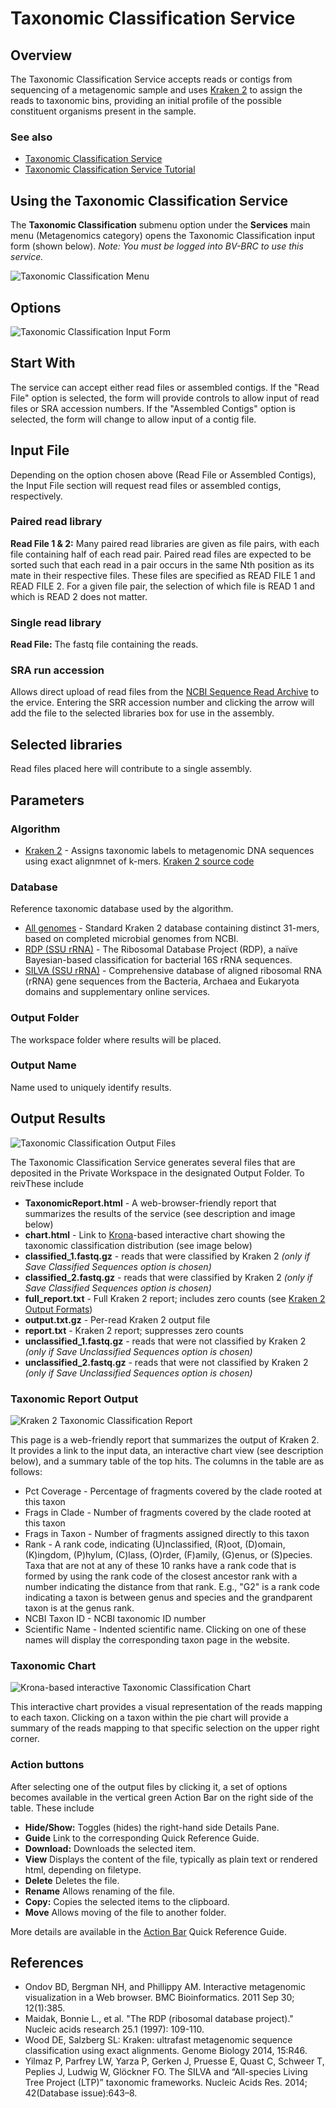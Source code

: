# Taxonomic Classification Service

## Overview
The Taxonomic Classification Service accepts reads or contigs from sequencing of a metagenomic sample and uses [Kraken 2](http://genomebiology.com/2014/15/3/R46) to assign the reads to taxonomic bins, providing an initial profile of the possible constituent organisms present in the sample.

### See also
  * [Taxonomic Classification Service](https://bv-brc.org/app/TaxonomicClassification)
  * [Taxonomic Classification Service Tutorial](../../tutorial/taxonomic_classification/taxonomic_classification.html)

## Using the Taxonomic Classification Service
The **Taxonomic Classification** submenu option under the **Services** main menu (Metagenomics category) opens the Taxonomic Classification input form (shown below). *Note: You must be logged into BV-BRC to use this service.*

![Taxonomic Classification Menu](../images/bv_services_menu.png)

## Options
![Taxonomic Classification Input Form](../images/taxonomic_classification_input_form_v2.png)

## Start With
The service can accept either read files or assembled contigs. If the "Read File" option is selected, the form will provide controls to allow input of read files or SRA accession numbers.  If the "Assembled Contigs" option is selected, the form will change to allow input of a contig file.   

## Input File
Depending on the option chosen above (Read File or Assembled Contigs), the Input File section will request read files or assembled contigs, respectively.

### Paired read library
**Read File 1 & 2:**  Many paired read libraries are given as file pairs, with each file containing half of each read pair. Paired read files are expected to be sorted such that each read in a pair occurs in the same Nth position as its mate in their respective files. These files are specified as READ FILE 1 and READ FILE 2. For a given file pair, the selection of which file is READ 1 and which is READ 2 does not matter.

### Single read library
**Read File:** The fastq file containing the reads.

### SRA run accession
Allows direct upload of read files from the [NCBI Sequence Read Archive](https://www.ncbi.nlm.nih.gov/sra) to the ervice. Entering the SRR accession number and clicking the arrow will add the file to the selected libraries box for use in the assembly.

## Selected libraries
Read files placed here will contribute to a single assembly.

## Parameters

### Algorithm

 * [Kraken 2](http://genomebiology.com/2014/15/3/R46) - Assigns taxonomic labels to metagenomic DNA sequences using exact alignmnet of k-mers. [Kraken 2 source code](https://ccb.jhu.edu/software/kraken2/)

### Database
Reference taxonomic database used by the algorithm.

* [All genomes](https://ccb.jhu.edu/software/kraken2/index.shtml?t=manual#standard-kraken-2-database) - Standard Kraken 2 database containing distinct 31-mers, based on completed microbial genomes from NCBI.
* [RDP (SSU rRNA)](https://academic.oup.com/nar/article/25/1/109/1083216) - The Ribosomal Database Project (RDP), a naïve Bayesian-based classification for bacterial 16S rRNA sequences.
* [SILVA (SSU rRNA)](https://doi.org/10.1093/nar/gkt1209) - Comprehensive database of aligned ribosomal RNA (rRNA) gene sequences from the Bacteria, Archaea and Eukaryota domains and supplementary online services. 

### Output Folder
The workspace folder where results will be placed.

### Output Name
Name used to uniquely identify results.

## Output Results
![Taxonomic Classification Output Files](../images/taxonomic_classification_output_files_v2.png)

The Taxonomic Classification Service generates several files that are deposited in the Private Workspace in the designated Output Folder. To reivThese include

 * **TaxonomicReport.html** - A web-browser-friendly report that summarizes the results of the service (see description and image below)
 * **chart.html** - Link to [Krona](https://www.ncbi.nlm.nih.gov/pmc/articles/PMC3190407/)-based interactive chart showing the taxonomic classification distribution (see image below)
 * **classified_1.fastq.gz** - reads that were classified by Kraken 2 *(only if Save Classified Sequences option is chosen)*
 * **classified_2.fastq.gz** - reads that were classified by Kraken 2 *(only if Save Classified Sequences option is chosen)*
 * **full_report.txt** - Full Kraken 2 report; includes zero counts (see [Kraken 2 Output Formats](https://ccb.jhu.edu/software/kraken2/index.shtml?t=manual#output-formats))
 * **output.txt.gz** - Per-read Kraken 2 output file
 * **report.txt** - Kraken 2 report; suppresses zero counts
 * **unclassified_1.fastq.gz** - reads that were not classified by Kraken 2 *(only if Save Unclassified Sequences option is chosen)*
 * **unclassified_2.fastq.gz** - reads that were not classified by Kraken 2 *(only if Save Unclassified Sequences option is chosen)*

### Taxonomic Report Output
![Kraken 2 Taxonomic Classification Report](../images/taxonomic_classification_report.png)

This page is a web-friendly report that summarizes the output of Kraken 2. It provides a link to the input data, an interactive chart view (see description below), and a summary table of the top hits.  The columns in the table are as follows: 

* Pct Coverage - Percentage of fragments covered by the clade rooted at this taxon
* Frags in Clade - Number of fragments covered by the clade rooted at this taxon
* Frags in Taxon - Number of fragments assigned directly to this taxon
* Rank - A rank code, indicating (U)nclassified, (R)oot, (D)omain, (K)ingdom, (P)hylum, (C)lass, (O)rder, (F)amily, (G)enus, or (S)pecies. Taxa that are not at any of these 10 ranks have a rank code that is formed by using the rank code of the closest ancestor rank with a number indicating the distance from that rank.  E.g., "G2" is a rank code indicating a taxon is between genus and species and the grandparent taxon is at the genus rank.
* NCBI Taxon ID - NCBI taxonomic ID number
* Scientific Name - Indented scientific name. Clicking on one of these names will display the corresponding taxon page in the website.

### Taxonomic Chart
![Krona-based interactive Taxonomic Classification Chart](../images/krona_taxonomic_pie_chart.png)

This interactive chart provides a visual representation of the reads mapping to each taxon. Clicking on a taxon within the pie chart will provide a summary of the reads mapping to that specific selection on the upper right corner.

### Action buttons
After selecting one of the output files by clicking it, a set of options becomes available in the vertical green Action Bar on the right side of the table.  These include

* **Hide/Show:** Toggles (hides) the right-hand side Details Pane.
* **Guide** Link to the corresponding Quick Reference Guide.
* **Download:**  Downloads the selected item.
* **View** Displays the content of the file, typically as plain text or rendered html, depending on filetype.
* **Delete** Deletes the file.
* **Rename** Allows renaming of the file.
* **Copy:** Copies the selected items to the clipboard.
* **Move** Allows moving of the file to another folder.

More details are available in the [Action Bar](../action_bar.html) Quick Reference Guide.

## References
 * Ondov BD, Bergman NH, and Phillippy AM. Interactive metagenomic visualization in a Web browser. BMC Bioinformatics. 2011 Sep 30; 12(1):385.
 * Maidak, Bonnie L., et al. "The RDP (ribosomal database project)." Nucleic acids research 25.1 (1997): 109-110.
 * Wood DE, Salzberg SL: Kraken: ultrafast metagenomic sequence classification using exact alignments. Genome Biology 2014, 15:R46.
 * Yilmaz P, Parfrey LW, Yarza P, Gerken J, Pruesse E, Quast C, Schweer T, Peplies J, Ludwig W, Glöckner FO. The SILVA and “All-species Living Tree Project (LTP)” taxonomic frameworks. Nucleic Acids Res. 2014; 42(Database issue):643–8.
 
 
